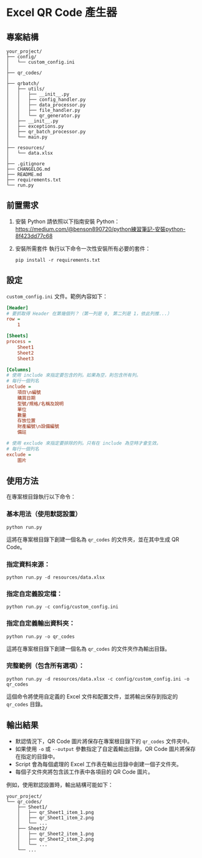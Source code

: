 # Excel QR Code 產生器

## 專案結構

```
your_project/
├── config/
│   └── custom_config.ini
│
├── qr_codes/
│
├── qrbatch/
│   ├── utils/
│   │   ├── __init__.py
│   │   ├── config_handler.py
│   │   ├── data_processor.py
│   │   ├── file_handler.py
│   │   └── qr_generator.py
│   ├── __init__.py
│   ├── exceptions.py
│   ├── qr_batch_processor.py
│   └── main.py
│
├── resources/
│   └── data.xlsx
│
├── .gitignore
├── CHANGELOG.md
├── README.md
├── requirements.txt
└── run.py

```

## 前置需求

1. 安裝 Python
   請依照以下指南安裝 Python：
   https://medium.com/@benson890720/python練習筆記-安裝python-8f423dd77c68

2. 安裝所需套件
   執行以下命令一次性安裝所有必要的套件：
   ```
   pip install -r requirements.txt
   ```

## 設定

`custom_config.ini` 文件。範例內容如下：

```ini
[Header]
# 要抓取得 Header 在第幾個列？（第一列是 0, 第二列是 1，依此列推...）
row = 
    1

[Sheets]
process = 
    Sheet1
    Sheet2
    Sheet3

[Columns]
# 使用 include 來指定要包含的列。如果為空，則包含所有列。
# 每行一個列名
include = 
    項目\n編號
    購買日期
    型號/規格/名稱及說明
    單位
    數量
    存放位置
    財產編號\n設備編號
    備註

# 使用 exclude 來指定要排除的列。只有在 include 為空時才會生效。
# 每行一個列名
exclude = 
    圖片
```

## 使用方法

在專案根目錄執行以下命令：

### 基本用法（使用默認設置）
```
python run.py
```
這將在專案根目錄下創建一個名為 `qr_codes` 的文件夾，並在其中生成 QR Code。

### 指定資料來源：
```
python run.py -d resources/data.xlsx
```

### 指定自定義設定檔：
```
python run.py -c config/custom_config.ini
```

### 指定自定義輸出資料夾：
```
python run.py -o qr_codes
```
這將在專案根目錄下創建一個名為 `qr_codes` 的文件夾作為輸出目錄。

### 完整範例（包含所有選項）：
```
python run.py -d resources/data.xlsx -c config/custom_config.ini -o qr_codes
```
這個命令將使用自定義的 Excel 文件和配置文件，並將輸出保存到指定的 `qr_codes` 目錄。

## 輸出結果

- 默認情況下，QR Code 圖片將保存在專案根目錄下的 `qr_codes` 文件夾中。
- 如果使用 `-o` 或 `--output` 參數指定了自定義輸出目錄，QR Code 圖片將保存在指定的目錄中。
- Script 會為每個處理的 Excel 工作表在輸出目錄中創建一個子文件夾。
- 每個子文件夾將包含該工作表中各項目的 QR Code 圖片。

例如，使用默認設置時，輸出結構可能如下：

```
your_project/
└── qr_codes/
    ├── Sheet1/
    │   ├── qr_Sheet1_item_1.png
    │   ├── qr_Sheet1_item_2.png
    │   └── ...
    ├── Sheet2/
    │   ├── qr_Sheet2_item_1.png
    │   ├── qr_Sheet2_item_2.png
    │   └── ...
    └── ...
```